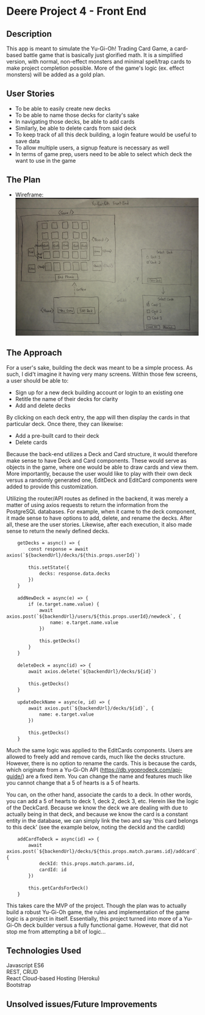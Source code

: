 # Deere Project 4 - Front End

## Description
This app is meant to simulate the Yu-Gi-Oh! Trading Card Game, a card-based battle game that is basically just glorified math. It is a simplified version, with normal, non-effect monsters and minimal spell/trap cards to make project completion possible. More of the game's logic (ex. effect monsters) will be added as a gold plan.
 
## User Stories
- To be able to easily create new decks
- To be able to name those decks for clarity's sake
- In navigating those decks, be able to add cards
- Similarly, be able to delete cards from said deck
- To keep track of all this deck building, a login feature would be useful to save data
- To allow multiple users, a signup feature is necessary as well
- In terms of game prep, users need to be able to select which deck the want to use in the game


## The Plan
- Wireframe:
![](./planning/wireframe.jpg)

## The Approach
For a user's sake, building the deck was meant to be a simple process. As such, I did't imagine it having very many screens. Within those few screens, a user should be able to:

- Sign up for a new deck building account or login to an existing one
- Retitle the name of their decks for clarity
- Add and delete decks

By clicking on each deck entry, the app will then display the cards in that particular deck. Once there, they can likewise:

- Add a pre-built card to their deck
- Delete cards


Because the back-end utilizes a Deck and Card structure, it would therefore make sense to have Deck and Card components. These would serve as objects in the game, where one would be able to draw cards and view them. More importantly, because the user would like to play with their own deck versus a randomly generated one, EditDeck and EditCard components were added to provide this customization.

Utilizing the router/API routes as defined in the backend, it was merely a matter of using axios requests to return the information from the PostgreSQL databases. For example, when it came to the deck component, it made sense to have options to add, delete, and rename the decks. After all, these are the user stories. Likewise, after each execution, it also made sense to return the newly defined decks.

```
    getDecks = async() => {
        const response = await axios(`${backendUrl}/decks/${this.props.userId}`)

        this.setState({
            decks: response.data.decks
        })
    }

    addNewDeck = async(e) => {
        if (e.target.name.value) {
            await axios.post(`${backendUrl}/users/${this.props.userId}/newdeck`, {
                name: e.target.name.value
            })

            this.getDecks()
        }
    }

    deleteDeck = async(id) => {
        await axios.delete(`${backendUrl}/decks/${id}`)

        this.getDecks()
    }

    updateDeckName = async(e, id) => {
        await axios.put(`${backendUrl}/decks/${id}`, {
            name: e.target.value
        })

        this.getDecks()
    }
```

Much the same logic was applied to the EditCards components. Users are allowed to freely add and remove cards, much like the decks structure. However, there is no option to rename the cards. This is because the cards, which originate from a Yu-Gi-Oh API (https://db.ygoprodeck.com/api-guide/) are a fixed item. You can change the name and features much like you cannot change that a 5 of hearts is a 5 of hearts.

You can, on the other hand, associate the cards to a deck. In other words, you can add a 5 of hearts to deck 1, deck 2, deck 3, etc. Herein like the logic of the DeckCard. Because we know the deck we are dealing with due to actually being in that deck, and because we know the card is a constant entity in the database, we can simply link the two and say 'this card belongs to this deck' (see the example below, noting the deckId and the cardId)

```
    addCardToDeck = async(id) => {
        await axios.post(`${backendUrl}/decks/${this.props.match.params.id}/addcard`, {
            deckId: this.props.match.params.id,
            cardId: id
        })

        this.getCardsForDeck()
    }
```


This takes care the MVP of the project. Though the plan was to actually build a robust Yu-Gi-Oh game, the rules and implementation of the game logic is a project in itself. Essentially, this project turned into more of a Yu-Gi-Oh deck builder versus a fully functional game. However, that did not stop me from attempting a bit of logic...

## Technologies Used
Javascript ES6   
REST, CRUD  
React
Cloud-based Hosting (Heroku)  
Bootstrap

## Unsolved issues/Future Improvements



